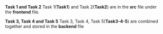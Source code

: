 **Task 1 and Task 2**
Task 1(**Task1**) and Task 2(**Task2**) are in the **src** file under the **frontend** file.

**Task 3, Task 4 and Task 5**
Task 3, Task 4, Task 5(**Task3-4-5**) are combined together and stored in the **backend** file
